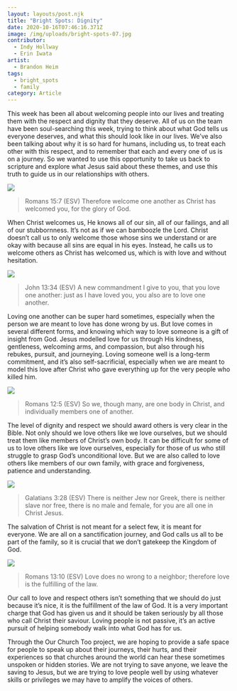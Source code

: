 ```yaml
---
layout: layouts/post.njk
title: "Bright Spots: Dignity"
date: 2020-10-16T07:46:16.371Z
image: /img/uploads/bright-spots-07.jpg
contributor:
  - Indy Hollway
  - Erin Iwata
artist:
  - Brandon Heim
tags:
  - bright_spots
  - family
category: Article
---
```

This week has been all about welcoming people into our lives and treating them with the respect and dignity that they deserve. All of us on the team have been soul-searching this week, trying to think about what God tells us everyone deserves, and what this should look like in our lives. We’ve also been talking about why it is so hard for humans, including us, to treat each other with this respect, and to remember that each and every one of us is on a journey. So we wanted to use this opportunity to take us back to scripture and explore what Jesus said about these themes, and use this truth to guide us in our relationships with others.

![](/img/uploads/therefore-welcome-one-another-as-christ-has-welcomed-you-for-the-glory-of-god..png)

> Romans 15:7 (ESV)
> Therefore welcome one another as Christ has welcomed you, for the glory of God.

When Christ welcomes us, He knows all of our sin, all of our failings, and all of our stubbornness. It’s not as if we can bamboozle the Lord. Christ doesn’t call us to only welcome those whose sins we understand or are okay with because all sins are equal in his eyes. Instead, he calls us to welcome others as Christ has welcomed us, which is with love and without hesitation.

![](/img/uploads/therefore-welcome-one-another-as-christ-has-welcomed-you-for-the-glory-of-god.-1-.png)

> John 13:34 (ESV)
> A new commandment I give to you, that you love one another: just as I have loved you, you also are to love one another.

Loving one another can be super hard sometimes, especially when the person we are meant to love has done wrong by us. But love comes in several different forms, and knowing which way to love someone is a gift of insight from God. Jesus modelled love for us through His kindness, gentleness, welcoming arms, and compassion, but also through his rebukes, pursuit, and journeying. Loving someone well is a long-term commitment, and it’s also self-sacrificial, especially when we are meant to model this love after Christ who gave everything up for the very people who killed him.

![](/img/uploads/therefore-welcome-one-another-as-christ-has-welcomed-you-for-the-glory-of-god.-2-.png)

> Romans 12:5 (ESV)
> So we, though many, are one body in Christ, and individually members one of another.

The level of dignity and respect we should award others is very clear in the Bible. Not only should we love others like we love ourselves, but we should treat them like members of Christ’s own body. It can be difficult for some of us to love others like we love ourselves, especially for those of us who still struggle to grasp God’s unconditional love. But we are also called to love others like members of our own family, with grace and forgiveness, patience and understanding.

![](/img/uploads/therefore-welcome-one-another-as-christ-has-welcomed-you-for-the-glory-of-god.-3-.png)

> Galatians 3:28 (ESV)
> There is neither Jew nor Greek, there is neither slave nor free, there is no male and female, for you are all one in Christ Jesus.

The salvation of Christ is not meant for a select few, it is meant for everyone. We are all on a sanctification journey, and God calls us all to be part of the family, so it is crucial that we don’t gatekeep the Kingdom of God.

![](/img/uploads/therefore-welcome-one-another-as-christ-has-welcomed-you-for-the-glory-of-god.-4-.png)

> Romans 13:10 (ESV)
> Love does no wrong to a neighbor; therefore love is the fulfilling of the law.

Our call to love and respect others isn’t something that we should do just because it’s nice, it is the fulfillment of the law of God. It is a very important charge that God has given us and it should be taken seriously by all those who call Christ their saviour. Loving people is not passive, it’s an active pursuit of helping somebody walk into what God has for us.

Through the Our Church Too project, we are hoping to provide a safe space for people to speak up about their journeys, their hurts, and their experiences so that churches around the world can hear these sometimes unspoken or hidden stories. We are not trying to save anyone, we leave the saving to Jesus, but we are trying to love people well by using whatever skills or privileges we may have to amplify the voices of others.